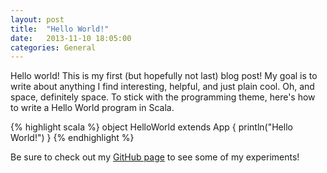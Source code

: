 ```yaml
---
layout: post
title:  "Hello World!"
date:   2013-11-10 18:05:00
categories: General
---
```


Hello world! This is my first (but hopefully not last) blog post! My goal is to write about anything I find interesting,
helpful, and just plain cool. Oh, and space, definitely space. To stick with the programming theme, here's how to write
a Hello World program in Scala.

{% highlight scala %}
object HelloWorld extends App {
  println("Hello World!")
}
{% endhighlight %}

Be sure to check out my [GitHub page][github] to see some of my experiments!

[github]: https://github.com/ccampo133
